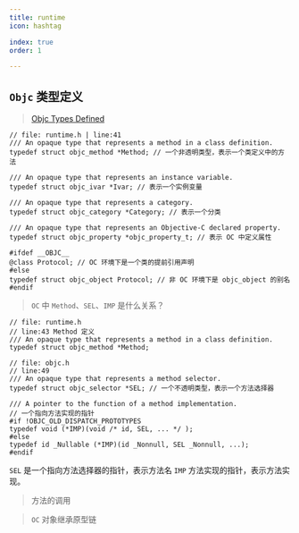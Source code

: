 ```yaml
---
title: runtime
icon: hashtag

index: true
order: 1

---
```



## `Objc` 类型定义 

  > [Objc Types Defined](https://github.com/apple-oss-distributions/objc4/blob/objc4-876/runtime/runtime.h#L41)

```objc
// file: runtime.h | line:41
/// An opaque type that represents a method in a class definition.
typedef struct objc_method *Method; // 一个非透明类型，表示一个类定义中的方法

/// An opaque type that represents an instance variable.
typedef struct objc_ivar *Ivar; // 表示一个实例变量

/// An opaque type that represents a category.
typedef struct objc_category *Category; // 表示一个分类

/// An opaque type that represents an Objective-C declared property.
typedef struct objc_property *objc_property_t; // 表示 OC 中定义属性

#ifdef __OBJC__ 
@class Protocol; // OC 环境下是一个类的提前引用声明
#else 
typedef struct objc_object Protocol; // 非 OC 环境下是 objc_object 的别名
#endif
```


  

> `OC` 中 `Method`、`SEL`、`IMP` 是什么关系？

```objc
// file: runtime.h
// line:43 Method 定义
/// An opaque type that represents a method in a class definition.
typedef struct objc_method *Method;
```

```objc
// file: objc.h
// line:49 
/// An opaque type that represents a method selector.
typedef struct objc_selector *SEL; // 一个不透明类型，表示一个方法选择器

/// A pointer to the function of a method implementation. 
// 一个指向方法实现的指针
#if !OBJC_OLD_DISPATCH_PROTOTYPES
typedef void (*IMP)(void /* id, SEL, ... */ ); 
#else
typedef id _Nullable (*IMP)(id _Nonnull, SEL _Nonnull, ...); 
#endif
```

  `SEL` 是一个指向方法选择器的指针，表示方法名
  `IMP` 方法实现的指针，表示方法实现。

> 方法的调用


> `OC` 对象继承原型链


